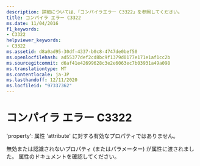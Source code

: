 ```yaml
---
description: 詳細については、「コンパイラエラー C3322」を参照してください。
title: コンパイラ エラー C3322
ms.date: 11/04/2016
f1_keywords:
- C3322
helpviewer_keywords:
- C3322
ms.assetid: d8a0ad95-30df-4337-b0c8-4747de0bef50
ms.openlocfilehash: ad55377def2cd8bc9f1379d0177e171e1af1cc2b
ms.sourcegitcommit: d6af41e42699628c3e2e6063ec7b03931a49a098
ms.translationtype: MT
ms.contentlocale: ja-JP
ms.lasthandoff: 12/11/2020
ms.locfileid: "97337362"
---
```

# <a name="compiler-error-c3322"></a>コンパイラ エラー C3322

'property': 属性 'attribute' に対する有効なプロパティではありません。

無効または認識されないプロパティ (またはパラメーター) が属性に渡されました。 属性のドキュメントを確認してください。
